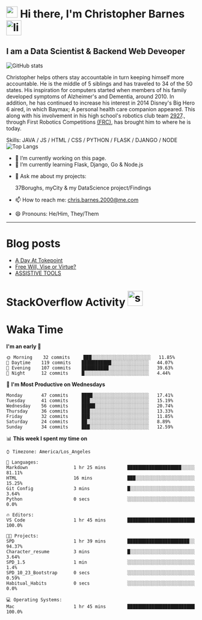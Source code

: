 # <img src="https://raw.githubusercontent.com/sidbelbase/sidbelbase/master/wave.gif" width="30px"> Hi there, I'm Christopher Barnes [<img src='https://cdn.jsdelivr.net/npm/simple-icons@3.0.1/icons/linkedin.svg' alt='linkedin' height='40'>](https://www.linkedin.com/in/chrisbarnes2000/)
<!-- [<img src='https://cdn.jsdelivr.net/npm/simple-icons@3.0.1/icons/instagram.svg' alt='instagram' height='40'>](https://www.instagram.com/dragon_dominant/)
[<img src='https://cdn.jsdelivr.net/npm/simple-icons@3.0.1/icons/twitter.svg' alt='twitter' height='40'>](https://twitter.com/Dragon_Dominant) -->

## I am a Data Scientist & Backend Web Deveoper

![GitHub stats](https://github-readme-stats.vercel.app/api?username=ChrisBarnes7404&show_icons=true&hide_title=true)

<!-- ![I am a Data Scientist](https://arturssmirnovs.github.io/github-profile-readme-generator/images/banner.png) -->

Christopher helps others stay accountable in turn keeping himself more accountable. He is the middle of 5 siblings and has traveled to 34 of the 50 states. His inspiration for computers started when members of his family developed symptoms of Alzheimer's and Dementia, around 2010. In addition, he has continued to increase his interest in 2014 Disney's Big Hero 6 aired, in which Baymax; A personal health care companion appeared. This along with his involvement in his high school's robotics club team [2927](https://frc-events.firstinspires.org/team/2927)., through First Robotics Competitions [(FRC)](https://www.firstinspires.org/robotics/frc), has brought him to where he is today.

Skills: JAVA / JS / HTML / CSS / PYTHON / FLASK / DJANGO / NODE
![Top Langs](https://github-readme-stats.vercel.app/api/top-langs/?username=ChrisBarnes7404&layout=compact)

- 🔭 I’m currently working on this page.
- 🌱 I’m currently learning Flask, Django, Go & Node.js
<!-- - 👯 I’m looking to collaborate on -  -->
<!-- - 🤔 I’m looking for help with -  -->
- 💬 Ask me about my projects:

    37Borughs, myCity & my DataScience project/Findings
- 📫 How to reach me: chris.barnes.2000@me.com
- 😄 Pronouns: He/Him, They/Them
<!-- - ⚡ Fun fact: -  -->

---

<!-- ![Profile views](https://gpvc.arturio.dev/ChrisBarnes7404) -->

# Blog posts
<!-- BLOG-POST-LIST:START -->
- [A Day At Tokepoint](https://medium.com/@christopher.barnes/a-day-at-tokepoint-f8e7b2aec53d?source=rss-1448bbd2ea82------2)
- [Free Will, Vise or Virtue?](https://medium.com/@christopher.barnes/free-will-vise-or-virtue-ca3b54a37d9?source=rss-1448bbd2ea82------2)
- [ASSISTIVE TOOLS](https://medium.com/@christopher.barnes/assistive-tools-5910f4623b15?source=rss-1448bbd2ea82------2)
<!-- BLOG-POST-LIST:END -->

# StackOverflow Activity [<img src='https://cdn.jsdelivr.net/npm/simple-icons@3.0.1/icons/stackoverflow.svg' alt='stackoverflow' height='40'>](https://stackoverflow.com/users/13986242)
<!-- STACKOVERFLOW:START -->
<!-- STACKOVERFLOW:END -->

# Waka Time
<!--START_SECTION:waka-->
**I'm an early 🐤** 

```text
🌞 Morning    32 commits     ███░░░░░░░░░░░░░░░░░░░░░░   11.85% 
🌆 Daytime    119 commits    ███████████░░░░░░░░░░░░░░   44.07% 
🌃 Evening    107 commits    ██████████░░░░░░░░░░░░░░░   39.63% 
🌙 Night      12 commits     █░░░░░░░░░░░░░░░░░░░░░░░░   4.44%

```
📅 **I'm Most Productive on Wednesdays** 

```text
Monday       47 commits     ████░░░░░░░░░░░░░░░░░░░░░   17.41% 
Tuesday      41 commits     ███░░░░░░░░░░░░░░░░░░░░░░   15.19% 
Wednesday    56 commits     █████░░░░░░░░░░░░░░░░░░░░   20.74% 
Thursday     36 commits     ███░░░░░░░░░░░░░░░░░░░░░░   13.33% 
Friday       32 commits     ███░░░░░░░░░░░░░░░░░░░░░░   11.85% 
Saturday     24 commits     ██░░░░░░░░░░░░░░░░░░░░░░░   8.89% 
Sunday       34 commits     ███░░░░░░░░░░░░░░░░░░░░░░   12.59%

```


📊 **This week I spent my time on** 

```text
⌚︎ Timezone: America/Los_Angeles

💬 Languages: 
Markdown                 1 hr 25 mins        ████████████████████░░░░░   81.11% 
HTML                     16 mins             ███░░░░░░░░░░░░░░░░░░░░░░   15.25% 
Git Config               3 mins              █░░░░░░░░░░░░░░░░░░░░░░░░   3.64% 
Python                   0 secs              ░░░░░░░░░░░░░░░░░░░░░░░░░   0.0%

🔥 Editors: 
VS Code                  1 hr 45 mins        █████████████████████████   100.0%

🐱‍💻 Projects: 
SPD                      1 hr 39 mins        ███████████████████████░░   94.37% 
Character_resume         3 mins              █░░░░░░░░░░░░░░░░░░░░░░░░   3.64% 
SPD_1.5                  1 min               ░░░░░░░░░░░░░░░░░░░░░░░░░   1.4% 
SPD_10_23_Bootstrap      0 secs              ░░░░░░░░░░░░░░░░░░░░░░░░░   0.59% 
Habitual_Habits          0 secs              ░░░░░░░░░░░░░░░░░░░░░░░░░   0.0%

💻 Operating Systems: 
Mac                      1 hr 45 mins        █████████████████████████   100.0%

```


<!--END_SECTION:waka-->

<!-- ### Readme inspiration from

[<img align="left" src="https://github-readme-stats.vercel.app/api/pin/?username=arturssmirnovs&repo=github-profile-readme-generator" />
](https://github.com/arturssmirnovs/github-profile-readme-generator)

[<img src="https://github-readme-stats.vercel.app/api/pin/?username=anuraghazra&repo=github-readme-stats" />
](https://github.com/anuraghazra/github-readme-stats)

<br>

[<img align="left" src="https://github-readme-stats.vercel.app/api/pin/?username=gautamkrishnar&repo=blog-post-workflow" />
](https://github.com/gautamkrishnar/blog-post-workflow)

[<img src="https://github-readme-stats.vercel.app/api/pin/?username=anmol098&repo=waka-readme-stats" />
](https://github.com/anmol098/waka-readme-stats)

<br>

[<img align="left" src="https://github-readme-stats.vercel.app/api/pin/?username=avinal&repo=Profile-Readme-WakaTime" />
](https://github.com/avinal/Profile-Readme-WakaTime)

-->

